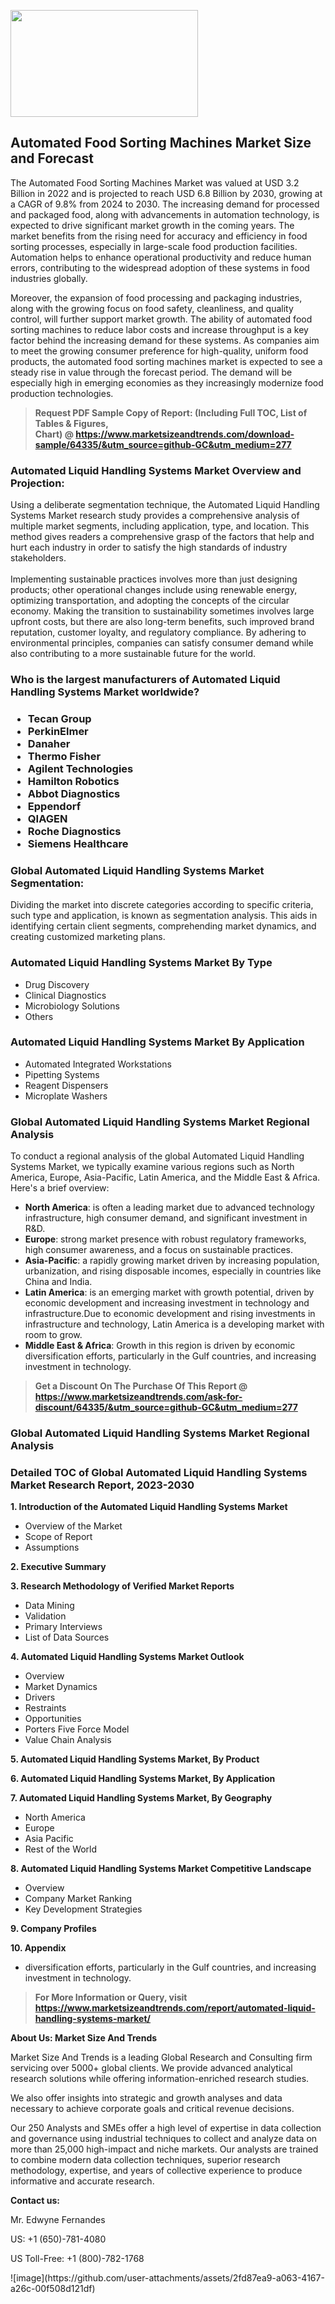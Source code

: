 <p><img class="alignnone size-medium wp-image-20088" src="https://ffe5etoiles.com/wp-content/uploads/2024/12/MST1-300x171.png" alt="" width="300" height="171" /></p><h2>Automated Food Sorting Machines Market Size and Forecast</h2><p>The Automated Food Sorting Machines Market was valued at USD 3.2 Billion in 2022 and is projected to reach USD 6.8 Billion by 2030, growing at a CAGR of 9.8% from 2024 to 2030. The increasing demand for processed and packaged food, along with advancements in automation technology, is expected to drive significant market growth in the coming years. The market benefits from the rising need for accuracy and efficiency in food sorting processes, especially in large-scale food production facilities. Automation helps to enhance operational productivity and reduce human errors, contributing to the widespread adoption of these systems in food industries globally.</p><p>Moreover, the expansion of food processing and packaging industries, along with the growing focus on food safety, cleanliness, and quality control, will further support market growth. The ability of automated food sorting machines to reduce labor costs and increase throughput is a key factor behind the increasing demand for these systems. As companies aim to meet the growing consumer preference for high-quality, uniform food products, the automated food sorting machines market is expected to see a steady rise in value through the forecast period. The demand will be especially high in emerging economies as they increasingly modernize food production technologies.</p></p><blockquote id="" class=""><strong>Request PDF Sample Copy of Report: (Including Full TOC, List of Tables &amp; Figures, Chart)&nbsp;@&nbsp;<strong><a href="https://www.marketsizeandtrends.com/download-sample/64335/&utm_source=github-GC&utm_medium=277" target="_blank">https://www.marketsizeandtrends.com/download-sample/64335/&utm_source=github-GC&utm_medium=277</a></strong></strong></blockquote><h3 id="" class="">Automated Liquid Handling Systems Market&nbsp;Overview and Projection:</h3><p id="" class="">Using a deliberate segmentation technique, the Automated Liquid Handling Systems Market research study provides a comprehensive analysis of multiple market segments, including application, type, and location. This method gives readers a comprehensive grasp of the factors that help and hurt each industry in order to satisfy the high standards of industry stakeholders. <br /> <br />Implementing sustainable practices involves more than just designing products; other operational changes include using renewable energy, optimizing transportation, and adopting the concepts of the circular economy. Making the transition to sustainability sometimes involves large upfront costs, but there are also long-term benefits, such improved brand reputation, customer loyalty, and regulatory compliance. By adhering to environmental principles, companies can satisfy consumer demand while also contributing to a more sustainable future for the world.</p><h3 id="" class="">Who is the largest manufacturers of&nbsp;Automated Liquid Handling Systems Market worldwide?</h3><h3 class=""><p><ul><li>Tecan Group </li><li> PerkinElmer </li><li> Danaher </li><li> Thermo Fisher </li><li> Agilent Technologies </li><li> Hamilton Robotics </li><li> Abbot Diagnostics </li><li> Eppendorf </li><li> QIAGEN </li><li> Roche Diagnostics </li><li> Siemens Healthcare</li></ul></p></h3><h3 id="" class="">Global&nbsp;Automated Liquid Handling Systems Market Segmentation:</h3><p id="" class="">Dividing the market into discrete categories according to specific criteria, such type and application, is known as segmentation analysis. This aids in identifying certain client segments, comprehending market dynamics, and creating customized marketing plans.</p><h3 id="" class="">Automated Liquid Handling Systems Market&nbsp;By Type</h3><p><p><ul><li>Drug Discovery </li><li> Clinical Diagnostics </li><li> Microbiology Solutions </li><li> Others</p></li></ul></p></p><h3 id="" class="">Automated Liquid Handling Systems Market&nbsp;By Application</h3><p class=""><p><ul><li>Automated Integrated Workstations </li><li> Pipetting Systems </li><li> Reagent Dispensers </li><li> Microplate Washers</li></ul></p></p><h3 id="" class="">Global Automated Liquid Handling Systems Market Regional Analysis</h3><p id="" class="">To conduct a regional analysis of the global Automated Liquid Handling Systems Market, we typically examine various regions such as North America, Europe, Asia-Pacific, Latin America, and the Middle East &amp; Africa. Here's a brief overview:</p><ul><li><strong>North America</strong>: is often a leading market due to advanced technology infrastructure, high consumer demand, and significant investment in R&amp;D.</li><li><strong>Europe</strong>: strong market presence with robust regulatory frameworks, high consumer awareness, and a focus on sustainable practices.</li><li><strong>Asia-Pacific</strong>: a rapidly growing market driven by increasing population, urbanization, and rising disposable incomes, especially in countries like China and India.</li><li><strong>Latin America</strong>: is an emerging market with growth potential, driven by economic development and increasing investment in technology and infrastructure.Due to economic development and rising investments in infrastructure and technology, Latin America is a developing market with room to grow.</li><li><strong>Middle East &amp; Africa</strong>: Growth in this region is driven by economic diversification efforts, particularly in the Gulf countries, and increasing investment in technology.</li></ul><blockquote id="" class=""><strong>Get a Discount On The Purchase Of This Report @ <strong><a href="https://www.marketsizeandtrends.com/ask-for-discount/64335/&utm_source=github-GC&utm_medium=277" target="_blank">https://www.marketsizeandtrends.com/ask-for-discount/64335/&utm_source=github-GC&utm_medium=277</a></strong></strong></blockquote><h3 id="" class="">Global Automated Liquid Handling Systems Market Regional Analysis</h3><h3 id="" class="">Detailed TOC of Global Automated Liquid Handling Systems Market Research Report, 2023-2030</h3><p id="" class=""><strong>1. Introduction of the Automated Liquid Handling Systems Market</strong></p><ul><li>Overview of the Market</li><li>Scope of Report</li><li>Assumptions</li></ul><p id="" class=""><strong>2. Executive Summary</strong></p><p id="" class=""><strong>3. Research Methodology of Verified Market Reports</strong></p><ul><li>Data Mining</li><li>Validation</li><li>Primary Interviews</li><li>List of Data Sources</li></ul><p id="" class=""><strong>4. Automated Liquid Handling Systems Market Outlook</strong></p><ul><li>Overview</li><li>Market Dynamics</li><li>Drivers</li><li>Restraints</li><li>Opportunities</li><li>Porters Five Force Model</li><li>Value Chain Analysis</li></ul><p id="" class=""><strong>5. Automated Liquid Handling Systems Market, By Product</strong></p><p id="" class=""><strong>6. Automated Liquid Handling Systems Market, By Application</strong></p><p id="" class=""><strong>7. Automated Liquid Handling Systems Market, By Geography</strong></p><ul><li>North America</li><li>Europe</li><li>Asia Pacific</li><li>Rest of the World</li></ul><p id="" class=""><strong>8. Automated Liquid Handling Systems Market Competitive Landscape</strong></p><ul><li>Overview</li><li>Company Market Ranking</li><li>Key Development Strategies</li></ul><p id="" class=""><strong>9. Company Profiles</strong></p><p id="" class=""><strong>10. Appendix</strong></p><ul><li>diversification efforts, particularly in the Gulf countries, and increasing investment in technology.</li></ul><blockquote id="" class=""><strong>For More Information or Query, visit <strong><strong><a href="https://www.marketsizeandtrends.com/report/automated-liquid-handling-systems-market/" target="_blank">https://www.marketsizeandtrends.com/report/automated-liquid-handling-systems-market/</a></strong></strong></strong></blockquote><p id="" class=""><strong>About Us: Market Size And Trends</strong></p><p id="" class="">Market Size And Trends is a leading Global Research and Consulting firm servicing over 5000+ global clients. We provide advanced analytical research solutions while offering information-enriched research studies.</p><p id="" class="">We also offer insights into strategic and growth analyses and data necessary to achieve corporate goals and critical revenue decisions.</p><p id="" class="">Our 250 Analysts and SMEs offer a high level of expertise in data collection and governance using industrial techniques to collect and analyze data on more than 25,000 high-impact and niche markets. Our analysts are trained to combine modern data collection techniques, superior research methodology, expertise, and years of collective experience to produce informative and accurate research.</p><p id="" class=""><strong>Contact us:</strong></p><p id="" class="">Mr. Edwyne Fernandes</p><p id="" class="">US: +1 (650)-781-4080</p><p id="" class="">US Toll-Free: +1 (800)-782-1768</p>
![image](https://github.com/user-attachments/assets/2fd87ea9-a063-4167-a26c-00f508d121df)
